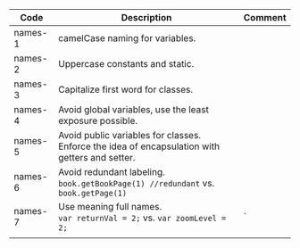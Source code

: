 | Code    | Description                                                                                    | Comment                                                   |
|---------|------------------------------------------------------------------------------------------------|-----------------------------------------------------------|
| names-1 | camelCase naming for variables.                                                                |                                                           |
| names-2 | Uppercase constants and static.                                                                |                                                           |
| names-3 | Capitalize first word for classes.                                                             |                                                           |
| names-4 | Avoid global variables, use the least exposure possible.                                       |                                                           |
| names-5 | Avoid public variables for classes. Enforce the idea of encapsulation with getters and setter. |                                                           |
| names-6 | Avoid redundant labeling. <br/> ` book.getBookPage(1) //redundant ` vs. `book.getPage(1)`                                                                     |  |
| names-7 | Use meaning full names.  <br/> ` var returnVal = 2; ` vs. `var zoomLevel = 2;`                                                                       | `           |
|         |                                                                                                |                                                           |



